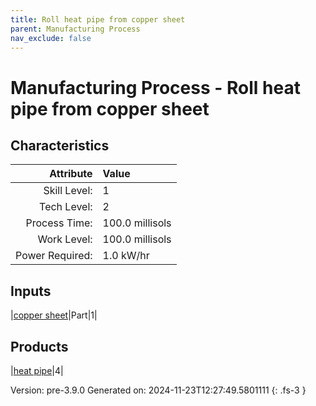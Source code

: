 ```yaml
---
title: Roll heat pipe from copper sheet
parent: Manufacturing Process
nav_exclude: false
---
```

# Manufacturing Process - Roll heat pipe from copper sheet


## Characteristics

| Attribute      | Value |
|--------:|:------|
|Skill Level:|1|
|Tech Level:|2|
|Process Time:|100.0 millisols|
|Work Level:|100.0 millisols|
|Power Required:|1.0 kW/hr|

## Inputs

|[copper sheet](../part/copper-sheet.html)|Part|1|

## Products

|[heat pipe](../part/heat-pipe.html)|4|


Version: pre-3.9.0 Generated on: 2024-11-23T12:27:49.5801111
{: .fs-3 }

